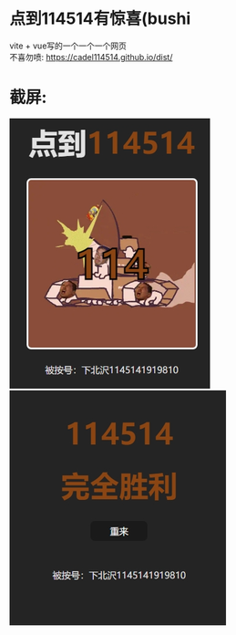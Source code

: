 # 点到114514有惊喜(bushi

vite + vue写的一个一个一个网页  
不喜勿喷:
<https://cadel114514.github.io/dist/>  
# 截屏:  
![我是截屏](screenshot.png "数字为114,1145,11451时为先辈色")
![我是截屏](screenshotWin.png "赢力(喜)")
